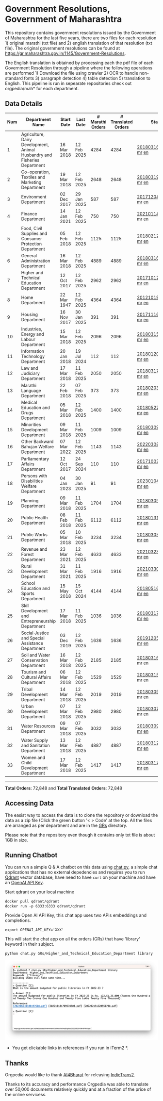# Government Resolutions, Government of Maharashtra

This repository contains government resolutions issued by the Government of Maharashtra for the last five years, there are two files for each resolution 1) original marathi (txt file) and 2) english translation of that resolution (txt file). The original government resolutions can be found at https://gr.maharashtra.gov.in/1145/Government-Resolutions.

The English translation is obtained by processing each the pdf file of each Government Resolution through a pipeline where the following operations are performed 1) Download the file using crawler 2) OCR to handle non-standard fonts 3) paragraph detection 4) table  detection 5) translation to English. This pipeline is run in sepearate repositories check out orgpedia/mah* for each department.


## Data Details

| Num | Department Name | Start Date | Last Date | # Marathi Orders | # Translated Orders | Starting Order | Last Order |
| --- | --------------- | ---------- | --------- | ---------------- | ------------------- | -------------- | ---------- |
| 1 | Agriculture, Dairy Development, Animal Husbandry and Fisheries Department | 16 Mar 2018 | 12 Feb 2025 | 4284 | 4284 | [201803161624182101.pdf](https://gr.maharashtra.gov.in/Site/Upload/Government%20Resolutions/English/201803161624182101.pdf) [mr](GRs/Agriculture,_Dairy_Development,_Animal_Husbandry_and_Fisheries_Department/201803161624182101.pdf.mr.txt) [en](GRs/Agriculture,_Dairy_Development,_Animal_Husbandry_and_Fisheries_Department/201803161624182101.pdf.en.txt) | [202502121741505701.pdf](https://gr.maharashtra.gov.in/Site/Upload/Government%20Resolutions/English/202502121741505701.pdf) [mr](GRs/Agriculture,_Dairy_Development,_Animal_Husbandry_and_Fisheries_Department/202502121741505701.pdf.mr.txt) [en](GRs/Agriculture,_Dairy_Development,_Animal_Husbandry_and_Fisheries_Department/202502121741505701.pdf.en.txt) |
| 2 | Co-operation, Textiles and Marketing Department | 19 Mar 2018 | 12 Feb 2025 | 2648 | 2648 | [201803191257576702.pdf](https://gr.maharashtra.gov.in/Site/Upload/Government%20Resolutions/English/201803191257576702.pdf) [mr](GRs/Co-operation,_Textiles_and_Marketing_Department/201803191257576702.pdf.mr.txt) [en](GRs/Co-operation,_Textiles_and_Marketing_Department/201803191257576702.pdf.en.txt) | [202502121424088202.pdf](https://gr.maharashtra.gov.in/Site/Upload/Government%20Resolutions/English/202502121424088202.pdf) [mr](GRs/Co-operation,_Textiles_and_Marketing_Department/202502121424088202.pdf.mr.txt) [en](GRs/Co-operation,_Textiles_and_Marketing_Department/202502121424088202.pdf.en.txt) |
| 3 | Environment Department | 02 Dec 2017 | 29 Jan 2025 | 587 | 587 | [201712041147216904.pdf](https://gr.maharashtra.gov.in/Site/Upload/Government%20Resolutions/English/201712041147216904.pdf) [mr](GRs/Environment_Department/201712041147216904.pdf.mr.txt) [en](GRs/Environment_Department/201712041147216904.pdf.en.txt) | [202501291632499904.pdf](https://gr.maharashtra.gov.in/Site/Upload/Government%20Resolutions/English/202501291632499904.pdf) [mr](GRs/Environment_Department/202501291632499904.pdf.mr.txt) [en](GRs/Environment_Department/202501291632499904.pdf.en.txt) |
| 4 | Finance Department | 14 Jan 2021 | 12 Feb 2025 | 750 | 750 | [202101141237329905.pdf](https://gr.maharashtra.gov.in/Site/Upload/Government%20Resolutions/English/202101141237329905.pdf) [mr](GRs/Finance_Department/202101141237329905.pdf.mr.txt) [en](GRs/Finance_Department/202101141237329905.pdf.en.txt) | [202502121218400505.pdf](https://gr.maharashtra.gov.in/Site/Upload/Government%20Resolutions/English/202502121218400505.pdf) [mr](GRs/Finance_Department/202502121218400505.pdf.mr.txt) [en](GRs/Finance_Department/202502121218400505.pdf.en.txt) |
| 5 | Food, Civil Supplies and Consumer Protection Department | 05 Feb 2018 | 12 Feb 2025 | 1125 | 1125 | [201802121244545806.pdf](https://gr.maharashtra.gov.in/Site/Upload/Government%20Resolutions/English/201802121244545806.pdf) [mr](GRs/Food,_Civil_Supplies_and_Consumer_Protection_Department/201802121244545806.pdf.mr.txt) [en](GRs/Food,_Civil_Supplies_and_Consumer_Protection_Department/201802121244545806.pdf.en.txt) | [202502121818403106.pdf](https://gr.maharashtra.gov.in/Site/Upload/Government%20Resolutions/English/202502121818403106.pdf) [mr](GRs/Food,_Civil_Supplies_and_Consumer_Protection_Department/202502121818403106.pdf.mr.txt) [en](GRs/Food,_Civil_Supplies_and_Consumer_Protection_Department/202502121818403106.pdf.en.txt) |
| 6 | General Administration Department | 16 Mar 2018 | 12 Feb 2025 | 4889 | 4889 | [201803161224022707.pdf](https://gr.maharashtra.gov.in/Site/Upload/Government%20Resolutions/English/201803161224022707.pdf) [mr](GRs/General_Administration_Department/201803161224022707.pdf.mr.txt) [en](GRs/General_Administration_Department/201803161224022707.pdf.en.txt) | [202502121546346107.pdf](https://gr.maharashtra.gov.in/Site/Upload/Government%20Resolutions/English/202502121546346107.pdf) [mr](GRs/General_Administration_Department/202502121546346107.pdf.mr.txt) [en](GRs/General_Administration_Department/202502121546346107.pdf.en.txt) |
| 7 | Higher and Technical Education Department | 12 Oct 2017 | 12 Feb 2025 | 2962 | 2962 | [201710121514029708.pdf](https://gr.maharashtra.gov.in/Site/Upload/Government%20Resolutions/English/201710121514029708.pdf) [mr](GRs/Higher_and_Technical_Education_Department/201710121514029708.pdf.mr.txt) [en](GRs/Higher_and_Technical_Education_Department/201710121514029708.pdf.en.txt) | [202502121826250508.pdf](https://gr.maharashtra.gov.in/Site/Upload/Government%20Resolutions/English/202502121826250508.pdf) [mr](GRs/Higher_and_Technical_Education_Department/202502121826250508.pdf.mr.txt) [en](GRs/Higher_and_Technical_Education_Department/202502121826250508.pdf.en.txt) |
| 8 | Home Department | 22 Mar 1947 | 12 Feb 2025 | 4364 | 4364 | [201210191648552129.pdf](https://gr.maharashtra.gov.in/Site/Upload/Government%20Resolutions/English/201210191648552129.pdf) [mr](GRs/Home_Department/201210191648552129.pdf.mr.txt) [en](GRs/Home_Department/201210191648552129.pdf.en.txt) | [202502121530191029.pdf](https://gr.maharashtra.gov.in/Site/Upload/Government%20Resolutions/English/202502121530191029.pdf) [mr](GRs/Home_Department/202502121530191029.pdf.mr.txt) [en](GRs/Home_Department/202502121530191029.pdf.en.txt) |
| 9 | Housing Department | 16 Nov 2017 | 30 Jan 2025 | 391 | 391 | [201711161447076609.pdf](https://gr.maharashtra.gov.in/Site/Upload/Government%20Resolutions/English/201711161447076609.pdf) [mr](GRs/Housing_Department/201711161447076609.pdf.mr.txt) [en](GRs/Housing_Department/201711161447076609.pdf.en.txt) | [202501301452001209.pdf](https://gr.maharashtra.gov.in/Site/Upload/Government%20Resolutions/English/202501301452001209.pdf) [mr](GRs/Housing_Department/202501301452001209.pdf.mr.txt) [en](GRs/Housing_Department/202501301452001209.pdf.en.txt) |
| 10 | Industries, Energy and Labour Department | 15 Mar 2018 | 12 Feb 2025 | 2096 | 2096 | [201803151204055010.pdf](https://gr.maharashtra.gov.in/Site/Upload/Government%20Resolutions/English/201803151204055010.pdf) [mr](GRs/Industries,_Energy_and_Labour_Department/201803151204055010.pdf.mr.txt) [en](GRs/Industries,_Energy_and_Labour_Department/201803151204055010.pdf.en.txt) | [202502121648083810.pdf](https://gr.maharashtra.gov.in/Site/Upload/Government%20Resolutions/English/202502121648083810.pdf) [mr](GRs/Industries,_Energy_and_Labour_Department/202502121648083810.pdf.mr.txt) [en](GRs/Industries,_Energy_and_Labour_Department/202502121648083810.pdf.en.txt) |
| 11 | Information Technology Department | 20 Jan 2018 | 19 Jul 2024 | 112 | 112 | [201801201843024511.pdf](https://gr.maharashtra.gov.in/Site/Upload/Government%20Resolutions/English/201801201843024511.pdf) [mr](GRs/Information_Technology_Department/201801201843024511.pdf.mr.txt) [en](GRs/Information_Technology_Department/201801201843024511.pdf.en.txt) | [202407191742379111.pdf](https://gr.maharashtra.gov.in/Site/Upload/Government%20Resolutions/English/202407191742379111.pdf) [mr](GRs/Information_Technology_Department/202407191742379111.pdf.mr.txt) [en](GRs/Information_Technology_Department/202407191742379111.pdf.en.txt) |
| 12 | Law and Judiciary Department | 17 Mar 2018 | 11 Feb 2025 | 2050 | 2050 | [201803171129290212.pdf](https://gr.maharashtra.gov.in/Site/Upload/Government%20Resolutions/English/201803171129290212.pdf) [mr](GRs/Law_and_Judiciary_Department/201803171129290212.pdf.mr.txt) [en](GRs/Law_and_Judiciary_Department/201803171129290212.pdf.en.txt) | [202502111248466612.pdf](https://gr.maharashtra.gov.in/Site/Upload/Government%20Resolutions/English/202502111248466612.pdf) [mr](GRs/Law_and_Judiciary_Department/202502111248466612.pdf.mr.txt) [en](GRs/Law_and_Judiciary_Department/202502111248466612.pdf.en.txt) |
| 13 | Marathi Language Department | 22 Feb 2018 | 07 Feb 2025 | 373 | 373 | [201802031549154233.pdf](https://gr.maharashtra.gov.in/Site/Upload/Government%20Resolutions/English/201802031549154233.pdf) [mr](GRs/Marathi_Language_Department/201802031549154233.pdf.mr.txt) [en](GRs/Marathi_Language_Department/201802031549154233.pdf.en.txt) | [202502072006559433.pdf](https://gr.maharashtra.gov.in/Site/Upload/Government%20Resolutions/English/202502072006559433.pdf) [mr](GRs/Marathi_Language_Department/202502072006559433.pdf.mr.txt) [en](GRs/Marathi_Language_Department/202502072006559433.pdf.en.txt) |
| 14 | Medical Education and Drugs Department | 05 Mar 2018 | 12 Feb 2025 | 1400 | 1400 | [201805221424292513.pdf](https://gr.maharashtra.gov.in/Site/Upload/Government%20Resolutions/English/201805221424292513.pdf) [mr](GRs/Medical_Education_and_Drugs_Department/201805221424292513.pdf.mr.txt) [en](GRs/Medical_Education_and_Drugs_Department/201805221424292513.pdf.en.txt) | [202502121624319313.pdf](https://gr.maharashtra.gov.in/Site/Upload/Government%20Resolutions/English/202502121624319313.pdf) [mr](GRs/Medical_Education_and_Drugs_Department/202502121624319313.pdf.mr.txt) [en](GRs/Medical_Education_and_Drugs_Department/202502121624319313.pdf.en.txt) |
| 15 | Minorities Development Department | 09 Mar 2018 | 11 Feb 2025 | 1009 | 1009 | [201803091218355314.pdf](https://gr.maharashtra.gov.in/Site/Upload/Government%20Resolutions/English/201803091218355314.pdf) [mr](GRs/Minorities_Development_Department/201803091218355314.pdf.mr.txt) [en](GRs/Minorities_Development_Department/201803091218355314.pdf.en.txt) | [202502111546338714.pdf](https://gr.maharashtra.gov.in/Site/Upload/Government%20Resolutions/English/202502111546338714.pdf) [mr](GRs/Minorities_Development_Department/202502111546338714.pdf.mr.txt) [en](GRs/Minorities_Development_Department/202502111546338714.pdf.en.txt) |
| 16 | Other Backward Bahujan Welfare Department | 07 Mar 2022 | 12 Feb 2025 | 1143 | 1143 | [202203081752439334.pdf](https://gr.maharashtra.gov.in/Site/Upload/Government%20Resolutions/English/202203081752439334.pdf) [mr](GRs/Other_Backward_Bahujan_Welfare_Department/202203081752439334.pdf.mr.txt) [en](GRs/Other_Backward_Bahujan_Welfare_Department/202203081752439334.pdf.en.txt) | [202502121750157234.pdf](https://gr.maharashtra.gov.in/Site/Upload/Government%20Resolutions/English/202502121750157234.pdf) [mr](GRs/Other_Backward_Bahujan_Welfare_Department/202502121750157234.pdf.mr.txt) [en](GRs/Other_Backward_Bahujan_Welfare_Department/202502121750157234.pdf.en.txt) |
| 17 | Parliamentary Affairs Department | 12 Oct 2017 | 24 Sep 2024 | 110 | 110 | [201710031642378615.pdf](https://gr.maharashtra.gov.in/Site/Upload/Government%20Resolutions/English/201710031642378615.pdf) [mr](GRs/Parliamentary_Affairs_Department/201710031642378615.pdf.mr.txt) [en](GRs/Parliamentary_Affairs_Department/201710031642378615.pdf.en.txt) | [202409241152433515.pdf](https://gr.maharashtra.gov.in/Site/Upload/Government%20Resolutions/English/202409241152433515.pdf) [mr](GRs/Parliamentary_Affairs_Department/202409241152433515.pdf.mr.txt) [en](GRs/Parliamentary_Affairs_Department/202409241152433515.pdf.en.txt) |
| 18 | Persons with Disabilities Welfare Department | 04 Jan 2023 | 30 Jan 2025 | 91 | 91 | [202301041906309635.pdf](https://gr.maharashtra.gov.in/Site/Upload/Government%20Resolutions/English/202301041906309635.pdf) [mr](GRs/Persons_with_Disabilities_Welfare_Department/202301041906309635.pdf.mr.txt) [en](GRs/Persons_with_Disabilities_Welfare_Department/202301041906309635.pdf.en.txt) | [202501301714002335.pdf](https://gr.maharashtra.gov.in/Site/Upload/Government%20Resolutions/English/202501301714002335.pdf) [mr](GRs/Persons_with_Disabilities_Welfare_Department/202501301714002335.pdf.mr.txt) [en](GRs/Persons_with_Disabilities_Welfare_Department/202501301714002335.pdf.en.txt) |
| 19 | Planning Department | 09 Mar 2018 | 11 Feb 2025 | 1704 | 1704 | [201803091441032716.pdf](https://gr.maharashtra.gov.in/Site/Upload/Government%20Resolutions/English/201803091441032716.pdf) [mr](GRs/Planning_Department/201803091441032716.pdf.mr.txt) [en](GRs/Planning_Department/201803091441032716.pdf.en.txt) | [202502111609457616.pdf](https://gr.maharashtra.gov.in/Site/Upload/Government%20Resolutions/English/202502111609457616.pdf) [mr](GRs/Planning_Department/202502111609457616.pdf.mr.txt) [en](GRs/Planning_Department/202502111609457616.pdf.en.txt) |
| 20 | Public Health Department | 08 Feb 2018 | 11 Feb 2025 | 6112 | 6112 | [201801311722275417.pdf](https://gr.maharashtra.gov.in/Site/Upload/Government%20Resolutions/English/201801311722275417.pdf) [mr](GRs/Public_Health_Department/201801311722275417.pdf.mr.txt) [en](GRs/Public_Health_Department/201801311722275417.pdf.en.txt) | [202502111501554917.pdf](https://gr.maharashtra.gov.in/Site/Upload/Government%20Resolutions/English/202502111501554917.pdf) [mr](GRs/Public_Health_Department/202502111501554917.pdf.mr.txt) [en](GRs/Public_Health_Department/202502111501554917.pdf.en.txt) |
| 21 | Public Works Department | 05 Mar 2018 | 10 Feb 2025 | 3234 | 3234 | [201803051515468118.pdf](https://gr.maharashtra.gov.in/Site/Upload/Government%20Resolutions/English/201803051515468118.pdf) [mr](GRs/Public_Works_Department/201803051515468118.pdf.mr.txt) [en](GRs/Public_Works_Department/201803051515468118.pdf.en.txt) | [202502101211543318.pdf](https://gr.maharashtra.gov.in/Site/Upload/Government%20Resolutions/English/202502101211543318.pdf) [mr](GRs/Public_Works_Department/202502101211543318.pdf.mr.txt) [en](GRs/Public_Works_Department/202502101211543318.pdf.en.txt) |
| 22 | Revenue and Forest Department | 23 Mar 2021 | 12 Feb 2025 | 4633 | 4633 | [202103231328393119.pdf](https://gr.maharashtra.gov.in/Site/Upload/Government%20Resolutions/English/202103231328393119.pdf) [mr](GRs/Revenue_and_Forest_Department/202103231328393119.pdf.mr.txt) [en](GRs/Revenue_and_Forest_Department/202103231328393119.pdf.en.txt) | [202502121942121319.pdf](https://gr.maharashtra.gov.in/Site/Upload/Government%20Resolutions/English/202502121942121319.pdf) [mr](GRs/Revenue_and_Forest_Department/202502121942121319.pdf.mr.txt) [en](GRs/Revenue_and_Forest_Department/202502121942121319.pdf.en.txt) |
| 23 | Rural Development Department | 31 Mar 2021 | 11 Feb 2025 | 1916 | 1916 | [202103301021181120.pdf](https://gr.maharashtra.gov.in/Site/Upload/Government%20Resolutions/English/202103301021181120.pdf) [mr](GRs/Rural_Development_Department/202103301021181120.pdf.mr.txt) [en](GRs/Rural_Development_Department/202103301021181120.pdf.en.txt) | [202502111423556720.pdf](https://gr.maharashtra.gov.in/Site/Upload/Government%20Resolutions/English/202502111423556720.pdf) [mr](GRs/Rural_Development_Department/202502111423556720.pdf.mr.txt) [en](GRs/Rural_Development_Department/202502111423556720.pdf.en.txt) |
| 24 | School Education and Sports Department | 15 May 2018 | 15 Oct 2024 | 4144 | 4144 | [201805161114241221.pdf](https://gr.maharashtra.gov.in/Site/Upload/Government%20Resolutions/English/201805161114241221.pdf) [mr](GRs/School_Education_and_Sports_Department/201805161114241221.pdf.mr.txt) [en](GRs/School_Education_and_Sports_Department/201805161114241221.pdf.en.txt) | [202410152127537021.pdf](https://gr.maharashtra.gov.in/Site/Upload/Government%20Resolutions/English/202410152127537021.pdf) [mr](GRs/School_Education_and_Sports_Department/202410152127537021.pdf.mr.txt) [en](GRs/School_Education_and_Sports_Department/202410152127537021.pdf.en.txt) |
| 25 | Skill Development and Entrepreneurship Department | 17 Mar 2018 | 11 Feb 2025 | 1036 | 1036 | [201803171322099003.pdf](https://gr.maharashtra.gov.in/Site/Upload/Government%20Resolutions/English/201803171322099003.pdf) [mr](GRs/Skill_Development_and_Entrepreneurship_Department/201803171322099003.pdf.mr.txt) [en](GRs/Skill_Development_and_Entrepreneurship_Department/201803171322099003.pdf.en.txt) | [202502111625516803.pdf](https://gr.maharashtra.gov.in/Site/Upload/Government%20Resolutions/English/202502111625516803.pdf) [mr](GRs/Skill_Development_and_Entrepreneurship_Department/202502111625516803.pdf.mr.txt) [en](GRs/Skill_Development_and_Entrepreneurship_Department/202502111625516803.pdf.en.txt) |
| 26 | Social Justice and Special Assistance Department | 03 Dec 2019 | 12 Feb 2025 | 1636 | 1636 | [201912051107011622.pdf](https://gr.maharashtra.gov.in/Site/Upload/Government%20Resolutions/English/201912051107011622.pdf) [mr](GRs/Social_Justice_and_Special_Assistance_Department/201912051107011622.pdf.mr.txt) [en](GRs/Social_Justice_and_Special_Assistance_Department/201912051107011622.pdf.en.txt) | [202502121723195522.pdf](https://gr.maharashtra.gov.in/Site/Upload/Government%20Resolutions/English/202502121723195522.pdf) [mr](GRs/Social_Justice_and_Special_Assistance_Department/202502121723195522.pdf.mr.txt) [en](GRs/Social_Justice_and_Special_Assistance_Department/202502121723195522.pdf.en.txt) |
| 27 | Soil and Water Conservation Department | 16 Mar 2018 | 12 Feb 2025 | 2185 | 2185 | [201803161247582426.pdf](https://gr.maharashtra.gov.in/Site/Upload/Government%20Resolutions/English/201803161247582426.pdf) [mr](GRs/Soil_and_Water_Conservation_Department/201803161247582426.pdf.mr.txt) [en](GRs/Soil_and_Water_Conservation_Department/201803161247582426.pdf.en.txt) | [202502121821402926.pdf](https://gr.maharashtra.gov.in/Site/Upload/Government%20Resolutions/English/202502121821402926.pdf) [mr](GRs/Soil_and_Water_Conservation_Department/202502121821402926.pdf.mr.txt) [en](GRs/Soil_and_Water_Conservation_Department/202502121821402926.pdf.en.txt) |
| 28 | Tourism and Cultural Affairs Department | 06 Mar 2018 | 12 Feb 2025 | 1529 | 1529 | [201803151055091823.pdf](https://gr.maharashtra.gov.in/Site/Upload/Government%20Resolutions/English/201803151055091823.pdf) [mr](GRs/Tourism_and_Cultural_Affairs_Department/201803151055091823.pdf.mr.txt) [en](GRs/Tourism_and_Cultural_Affairs_Department/201803151055091823.pdf.en.txt) | [202502121831557723.pdf](https://gr.maharashtra.gov.in/Site/Upload/Government%20Resolutions/English/202502121831557723.pdf) [mr](GRs/Tourism_and_Cultural_Affairs_Department/202502121831557723.pdf.mr.txt) [en](GRs/Tourism_and_Cultural_Affairs_Department/202502121831557723.pdf.en.txt) |
| 29 | Tribal Development Department | 14 Mar 2018 | 12 Feb 2025 | 2019 | 2019 | [201803091105184924.pdf](https://gr.maharashtra.gov.in/Site/Upload/Government%20Resolutions/English/201803091105184924.pdf) [mr](GRs/Tribal_Development_Department/201803091105184924.pdf.mr.txt) [en](GRs/Tribal_Development_Department/201803091105184924.pdf.en.txt) | [202502121606485624.pdf](https://gr.maharashtra.gov.in/Site/Upload/Government%20Resolutions/English/202502121606485624.pdf) [mr](GRs/Tribal_Development_Department/202502121606485624.pdf.mr.txt) [en](GRs/Tribal_Development_Department/202502121606485624.pdf.en.txt) |
| 30 | Urban Development Department | 07 Mar 2018 | 12 Feb 2025 | 2980 | 2980 | [201803071203178325.pdf](https://gr.maharashtra.gov.in/Site/Upload/Government%20Resolutions/English/201803071203178325.pdf) [mr](GRs/Urban_Development_Department/201803071203178325.pdf.mr.txt) [en](GRs/Urban_Development_Department/201803071203178325.pdf.en.txt) | [202502121745575425.pdf](https://gr.maharashtra.gov.in/Site/Upload/Government%20Resolutions/English/202502121745575425.pdf) [mr](GRs/Urban_Development_Department/202502121745575425.pdf.mr.txt) [en](GRs/Urban_Development_Department/202502121745575425.pdf.en.txt) |
| 31 | Water Resources Department | 09 Mar 2018 | 07 Feb 2025 | 3032 | 3032 | [201803091034435527.pdf](https://gr.maharashtra.gov.in/Site/Upload/Government%20Resolutions/English/201803091034435527.pdf) [mr](GRs/Water_Resources_Department/201803091034435527.pdf.mr.txt) [en](GRs/Water_Resources_Department/201803091034435527.pdf.en.txt) | [202502071516509027.pdf](https://gr.maharashtra.gov.in/Site/Upload/Government%20Resolutions/English/202502071516509027....pdf) [mr](GRs/Water_Resources_Department/202502071516509027.pdf.mr.txt) [en](GRs/Water_Resources_Department/202502071516509027.pdf.en.txt) |
| 32 | Water Supply and Sanitation Department | 13 Mar 2018 | 12 Feb 2025 | 4887 | 4887 | [201803121414108428.pdf](https://gr.maharashtra.gov.in/Site/Upload/Government%20Resolutions/English/201803121414108428.pdf) [mr](GRs/Water_Supply_and_Sanitation_Department/201803121414108428.pdf.mr.txt) [en](GRs/Water_Supply_and_Sanitation_Department/201803121414108428.pdf.en.txt) | [202502121646314428.pdf](https://gr.maharashtra.gov.in/Site/Upload/Government%20Resolutions/English/202502121646314428.pdf) [mr](GRs/Water_Supply_and_Sanitation_Department/202502121646314428.pdf.mr.txt) [en](GRs/Water_Supply_and_Sanitation_Department/202502121646314428.pdf.en.txt) |
| 33 | Women and Child Development Department | 17 Mar 2018 | 12 Feb 2025 | 1417 | 1417 | [201803171539444330.pdf](https://gr.maharashtra.gov.in/Site/Upload/Government%20Resolutions/English/201803171539444330.pdf) [mr](GRs/Women_and_Child_Development_Department/201803171539444330.pdf.mr.txt) [en](GRs/Women_and_Child_Development_Department/201803171539444330.pdf.en.txt) | [202502121229115330.pdf](https://gr.maharashtra.gov.in/Site/Upload/Government%20Resolutions/English/202502121229115330.pdf) [mr](GRs/Women_and_Child_Development_Department/202502121229115330.pdf.mr.txt) [en](GRs/Women_and_Child_Development_Department/202502121229115330.pdf.en.txt) |
----------------------------------------------------------------------------------------------------

**Total Orders**: 72,848 and **Total Translated Orders**: 72,848
## Accessing Data

The easist way to access the data is to clone the repository or download the data as a zip file (Click the green button '< > Code' at the top. All the files are arranged as per department and are in the [GRs](GRs) directory.

Please note that the repository even though it contains only txt file is about 1GB in size.

## Running Chatbot

You can run a simple Q & A chatbot on this data using [chat.py](chat.py), a simple chat applications that has no external depedencies and requires you to run [Qdrant](https://qdrant.tech/) vector database, have need to have `curl` on your machine and have an [OpenAI API Key](https://help.openai.com/en/articles/4936850-where-do-i-find-my-secret-api-key).

Start qdrant on your local machine
```shell
docker pull qdrant/qdrant
docker run -p 6333:6333 qdrant/qdrant
```

Provide Open AI API Key, this chat app uses two APIs embeddings and completions.
```shell
export OPENAI_API_KEY='XXX'
```

This will start the chat app on all the orders (GRs) that have 'library' keyword in their subject.

```shell
python chat.py GRs/Higher_and_Technical_Education_Department library
```

![screenshot of running chat.py](screenshot.png)

* You get clickable links in references if you run in iTerm2 *.

## Thanks

Orgpedia would like to thank [AI4Bharat](https://ai4bharat.iitm.ac.in/) for releasing [IndicTrans2](https://github.com/AI4Bharat/IndicTrans2).

Thanks to its accuracy and performance Orgpedia was able to translate over 50,000 documents relatively quickly and at a fraction of the price of the online servicess.

